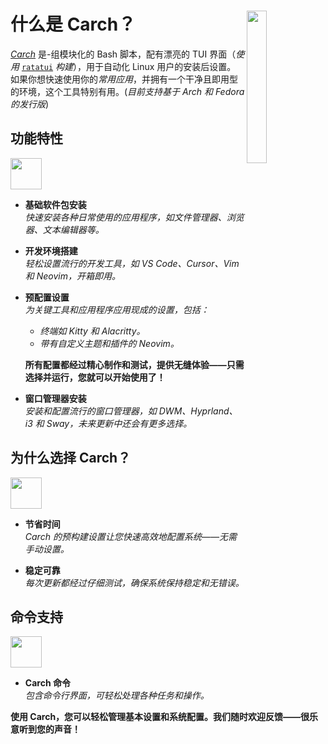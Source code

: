 <h1></h1>
<img
  src="/carch.png"
  width="25%"
  align="right"
 />

<h1>什么是 Carch？</h1>

*[Carch](https://carch.chalisehari.com.np)* 是-组模块化的 Bash 脚本，配有漂亮的 TUI 界面（*使用* [`ratatui`](https://github.com/ratatui-org/ratatui) *构建*），用于自动化 Linux 用户的安装后设置。  
如果你想快速使用你的*常用应用*，并拥有一个干净且即用型的环境，这个工具特别有用。(*目前支持基于 Arch 和 Fedora 的发行版*)

## 功能特性
<img src="https://img.icons8.com/?size=80&id=vSx5PNyFqTTo&format=png" width="50" /> 

- **基础软件包安装**  
  *快速安装各种日常使用的应用程序，如文件管理器、浏览器、文本编辑器等。*  

- **开发环境搭建**  
  *轻松设置流行的开发工具，如 VS Code、Cursor、Vim 和 Neovim，开箱即用。*  

- **预配置设置**  
  *为关键工具和应用程序应用现成的设置，包括：*  
  
  - *终端如 Kitty 和 Alacritty。*  
  - *带有自定义主题和插件的 Neovim。*  
  
  **所有配置都经过精心制作和测试，提供无缝体验——只需选择并运行，您就可以开始使用了！**

- **窗口管理器安装**  
  *安装和配置流行的窗口管理器，如 DWM、Hyprland、i3 和 Sway，未来更新中还会有更多选择。*  

## 为什么选择 Carch？
<img src="https://img.icons8.com/?size=80&id=111409&format=png" width="50" />

- **节省时间**  
  *Carch 的预构建设置让您快速高效地配置系统——无需手动设置。*

- **稳定可靠**  
  *每次更新都经过仔细测试，确保系统保持稳定和无错误。*  

## 命令支持 
<img src="https://img.icons8.com/?size=80&id=114423&format=png" width="50" />

- **Carch 命令**  
  *包含命令行界面，可轻松处理各种任务和操作。*  

**使用 Carch，您可以轻松管理基本设置和系统配置。我们随时欢迎反馈——很乐意听到您的声音！**